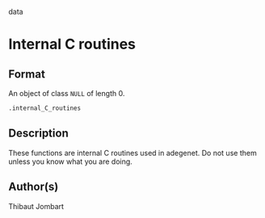  data

# Internal C routines

## Format

An object of class `NULL` of length 0.

```r
.internal_C_routines
```

## Description

These functions are internal C routines used in adegenet. Do not use them unless you know what you are doing.

## Author(s)

Thibaut Jombart



